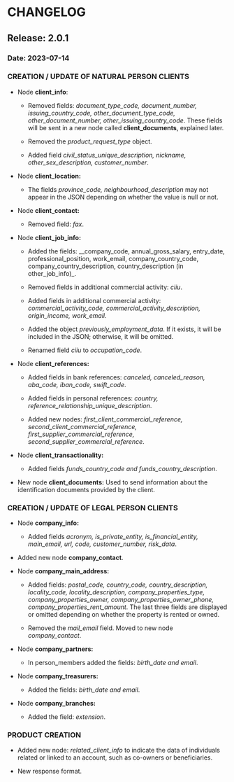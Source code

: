 # CHANGELOG

## Release: 2.0.1

### Date: 2023-07-14

### CREATION / UPDATE OF NATURAL PERSON CLIENTS

* Node **client_info**: 

    * Removed fields: _document_type_code, document_number, issuing_country_code, other_document_type_code, other_document_number, other_issuing_country_code_. These fields will be sent in a new node called **client_documents**, explained later.

    * Removed the _product_request_type_ object.

    * Added field _civil_status_unique_description, nickname, other_sex_description, customer_number_.

* Node **client_location:**

    * The fields _province_code, neighbourhood_description_ may not appear in the JSON depending on whether the value is null or not.

* Node **client_contact:**

    * Removed field: _fax_.

* Node **client_job_info:**

    * Added the fields: __company_code, annual_gross_salary, entry_date, professional_position, work_email, company_country_code, company_country_description, country_description (in other_job_info)_.

    * Removed fields in additional commercial activity: _ciiu_.

    * Added fields in additional commercial activity: _commercial_activity_code, commercial_activity_description, origin_income, work_email_.

    * Added the object _previously_employment_data_. If it exists, it will be included in the JSON; otherwise, it will be omitted.

    * Renamed field _ciiu_ to _occupation_code_.

* Node **client_references:**

    * Added fields in bank references: _canceled, canceled_reason, aba_code, iban_code, swift_code_.

    * Added fields in personal references: _country, reference_relationship_unique_description_.

    * Added new nodes: _first_client_commercial_reference, second_client_commercial_reference, first_supplier_commercial_reference, second_supplier_commercial_reference_.

* Node **client_transactionality:**

    * Added fields _funds_country_code and funds_country_description_.

* New node **client_documents:** Used to send information about the identification documents provided by the client.


### CREATION / UPDATE OF LEGAL PERSON CLIENTS

* Node **company_info:**

    * Added fields _acronym, is_private_entity, is_financial_entity, main_email, url, code, customer_number, risk_data_.

* Added new node **company_contact**.

* Node **company_main_address:**

    * Added fields: _postal_code, country_code, country_description, locality_code, locality_description, company_properties_type, company_properties_owner, company_properties_owner_phone, company_properties_rent_amount_. The last three fields are displayed or omitted depending on whether the property is rented or owned.

    * Removed the _mail_email_ field. Moved to new node _company_contact_.

* Node **company_partners:**

     * In person_members added the fields: _birth_date and email_.

* Node **company_treasurers:**

     * Added the fields: _birth_date and email_.

* Node **company_branches:**

     * Added the field: _extension_.


### PRODUCT CREATION

* Added new node: _related_client_info_ to indicate the data of individuals related or linked to an account, such as co-owners or beneficiaries.

* New response format.